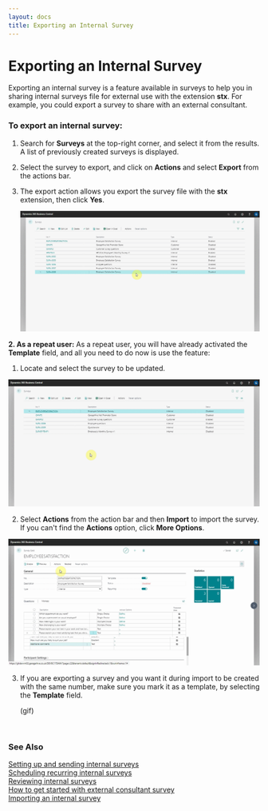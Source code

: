 ```yaml
---
layout: docs
title: Exporting an Internal Survey
---
```


# Exporting an Internal Survey

Exporting an internal survey is a feature available in surveys to help you in sharing internal surveys file for external use with the extension **stx**. For example, you could export a survey to share with an external consultant.

### To export an internal survey:
1. Search for **Surveys** at the top-right corner, and select it from the results. A list of previously created surveys is displayed.
2. Select the survey to export, and click on **Actions** and select **Export** from the actions bar.
3. The export action allows you export the survey file with the **stx** extension, then click **Yes**.

   ![](media/garagehive-internal-surveys0003.gif)

**2. As a repeat user:**
As a repeat user, you will have already activated the **Template** field, and all you need to do now is use the feature:
1. Locate and select the survey to be updated. 

  ![](media/garagehive-internal-surveys204.gif)

2. Select **Actions** from the action bar and then **Import** to import the survey. If you can't find the **Actions** option, click **More Options**.

  ![](media/garagehive-internal-surveys205.gif)

3. If you are exporting a survey and you want it during import to be created with the same number, make sure you mark it as a template, by selecting the **Template** field.
 
   (gif)

<br>

### **See Also**

[Setting up and sending internal surveys](garagehive-setting-up-and-sending-internal-surveys.html) \
[Scheduling recurring internal surveys](garagehive-scheduling-recurring-internal-surveys.html) \
[Reviewing internal surveys](reviewing-internal-surveys.html) \
[How to get started with external consultant survey](garagehive-how-to-get-started-with-external-consultant-survey.html) \
[Importing an internal survey](garagehive-importing-an-internal-survey.html)